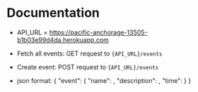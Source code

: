 # Documentation
* API_URL = https://pacific-anchorage-13505-b1b03e99d4da.herokuapp.com

* Fetch all events: GET request to `{API_URL}/events`
* Create event: POST request to `{API_URL}/events`
* json format: 
{
    "event": {
        "name": <Event Name>,
        "description": <Event Description>,
        "time": <Event Time>
    }
}
